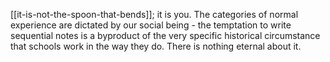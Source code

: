 [[it-is-not-the-spoon-that-bends]]; it is you. The categories of normal experience are dictated by our social being - the temptation to write sequential notes is a byproduct of the very specific historical circumstance that schools work in the way they do. There is nothing eternal about it.
